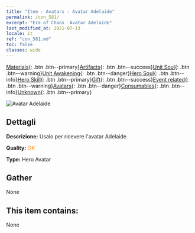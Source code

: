 ```yaml
---
title: "Item - Avatars - Avatar Adelaide"
permalink: /con_581/
excerpt: "Era of Chaos  Avatar Adelaide"
last_modified_at: 2021-07-13
locale: it
ref: "con_581.md"
toc: false
classes: wide
---
```

 [Materials](/ItemsIT/){: .btn .btn--primary}[Artifacts](/ItemsIT/Artifacts/){: .btn .btn--success}[Unit Soul](/ItemsIT/UnitSoul/){: .btn .btn--warning}[Unit Awakening](/ItemsIT/UnitAwakening/){: .btn .btn--danger}[Hero Soul](/ItemsIT/HeroSoul/){: .btn .btn--info}[Hero Skill](/ItemsIT/HeroSkill/){: .btn .btn--primary}[Gift](/ItemsIT/Gift/){: .btn .btn--success}[Event related](/ItemsIT/Events/){: .btn .btn--warning}[Avatars](/ItemsIT/Avatars/){: .btn .btn--danger}[Consumables](/ItemsIT/Consumables/){: .btn .btn--info}[Unknown](/ItemsIT/Unknown/){: .btn .btn--primary}

 ![Avatar Adelaide](/images/h/h_Adelaide1.jpg)

## Dettagli
 **Descrizione:** Usalo per ricevere l'avatar Adelaide

 **Quality:** <span style="color: #FF8C00">OK</span>

 **Type:** Hero Avatar

## Gather

  None

## This item contains:

  None


